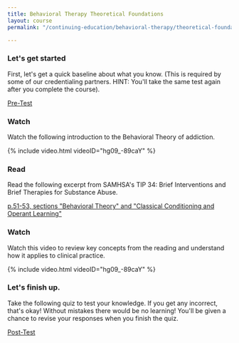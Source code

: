 ```yaml
---
title: Behavioral Therapy Theoretical Foundations
layout: course
permalink: "/continuing-education/behavioral-therapy/theoretical-foundations/"

---
```

### Let's get started

First, let's get a quick baseline about what you know. (This is required by some of our credentialing partners. HINT: You'll take the same test again after you complete the course).

[Pre-Test](https://docs.google.com/forms/d/e/1FAIpQLSfIXKl38T1WX5Msq7G3qMIHVaC_n_Ysp2iZmdWOcP9pafwSwg/viewform?usp=sf_link)

### Watch

Watch the following introduction to the Behavioral Theory of addiction. &nbsp;

{% include video.html videoID="hg09_-89caY" %}

### Read

Read the following excerpt from SAMHSA's TIP 34: Brief Interventions and Brief Therapies for Substance Abuse.

[p.51-53, sections "Behavioral Theory" and "Classical Conditioning and Operant Learning"](https://store.samhsa.gov/system/files/sma12-3952.pdf#page=78)

### Watch

Watch this video to review key concepts from the reading and understand how it applies to clinical practice. &nbsp;

{% include video.html videoID="hg09_-89caY" %}

### Let's finish up.

Take the following quiz to test your knowledge. If you get any incorrect, that's okay! Without mistakes there would be no learning! You'll be given a chance to revise your responses when you finish the quiz.

[Post-Test]()
